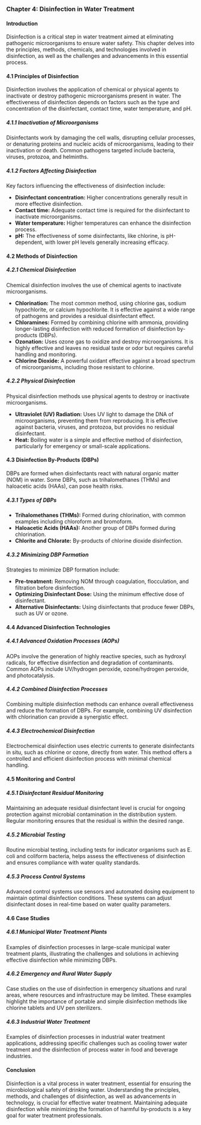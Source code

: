 ### Chapter 4: Disinfection in Water Treatment

#### Introduction
Disinfection is a critical step in water treatment aimed at eliminating pathogenic microorganisms to ensure water safety. This chapter delves into the principles, methods, chemicals, and technologies involved in disinfection, as well as the challenges and advancements in this essential process.

#### 4.1 Principles of Disinfection

Disinfection involves the application of chemical or physical agents to inactivate or destroy pathogenic microorganisms present in water. The effectiveness of disinfection depends on factors such as the type and concentration of the disinfectant, contact time, water temperature, and pH.

##### 4.1.1 Inactivation of Microorganisms
Disinfectants work by damaging the cell walls, disrupting cellular processes, or denaturing proteins and nucleic acids of microorganisms, leading to their inactivation or death. Common pathogens targeted include bacteria, viruses, protozoa, and helminths.

##### 4.1.2 Factors Affecting Disinfection
Key factors influencing the effectiveness of disinfection include:
- **Disinfectant concentration:** Higher concentrations generally result in more effective disinfection.
- **Contact time:** Adequate contact time is required for the disinfectant to inactivate microorganisms.
- **Water temperature:** Higher temperatures can enhance the disinfection process.
- **pH:** The effectiveness of some disinfectants, like chlorine, is pH-dependent, with lower pH levels generally increasing efficacy.

#### 4.2 Methods of Disinfection

##### 4.2.1 Chemical Disinfection
Chemical disinfection involves the use of chemical agents to inactivate microorganisms.

- **Chlorination:** The most common method, using chlorine gas, sodium hypochlorite, or calcium hypochlorite. It is effective against a wide range of pathogens and provides a residual disinfectant effect.
- **Chloramines:** Formed by combining chlorine with ammonia, providing longer-lasting disinfection with reduced formation of disinfection by-products (DBPs).
- **Ozonation:** Uses ozone gas to oxidize and destroy microorganisms. It is highly effective and leaves no residual taste or odor but requires careful handling and monitoring.
- **Chlorine Dioxide:** A powerful oxidant effective against a broad spectrum of microorganisms, including those resistant to chlorine.

##### 4.2.2 Physical Disinfection
Physical disinfection methods use physical agents to destroy or inactivate microorganisms.

- **Ultraviolet (UV) Radiation:** Uses UV light to damage the DNA of microorganisms, preventing them from reproducing. It is effective against bacteria, viruses, and protozoa, but provides no residual disinfectant.
- **Heat:** Boiling water is a simple and effective method of disinfection, particularly for emergency or small-scale applications.

#### 4.3 Disinfection By-Products (DBPs)

DBPs are formed when disinfectants react with natural organic matter (NOM) in water. Some DBPs, such as trihalomethanes (THMs) and haloacetic acids (HAAs), can pose health risks.

##### 4.3.1 Types of DBPs
- **Trihalomethanes (THMs):** Formed during chlorination, with common examples including chloroform and bromoform.
- **Haloacetic Acids (HAAs):** Another group of DBPs formed during chlorination.
- **Chlorite and Chlorate:** By-products of chlorine dioxide disinfection.

##### 4.3.2 Minimizing DBP Formation
Strategies to minimize DBP formation include:
- **Pre-treatment:** Removing NOM through coagulation, flocculation, and filtration before disinfection.
- **Optimizing Disinfectant Dose:** Using the minimum effective dose of disinfectant.
- **Alternative Disinfectants:** Using disinfectants that produce fewer DBPs, such as UV or ozone.

#### 4.4 Advanced Disinfection Technologies

##### 4.4.1 Advanced Oxidation Processes (AOPs)
AOPs involve the generation of highly reactive species, such as hydroxyl radicals, for effective disinfection and degradation of contaminants. Common AOPs include UV/hydrogen peroxide, ozone/hydrogen peroxide, and photocatalysis.

##### 4.4.2 Combined Disinfection Processes
Combining multiple disinfection methods can enhance overall effectiveness and reduce the formation of DBPs. For example, combining UV disinfection with chlorination can provide a synergistic effect.

##### 4.4.3 Electrochemical Disinfection
Electrochemical disinfection uses electric currents to generate disinfectants in situ, such as chlorine or ozone, directly from water. This method offers a controlled and efficient disinfection process with minimal chemical handling.

#### 4.5 Monitoring and Control

##### 4.5.1 Disinfectant Residual Monitoring
Maintaining an adequate residual disinfectant level is crucial for ongoing protection against microbial contamination in the distribution system. Regular monitoring ensures that the residual is within the desired range.

##### 4.5.2 Microbial Testing
Routine microbial testing, including tests for indicator organisms such as E. coli and coliform bacteria, helps assess the effectiveness of disinfection and ensures compliance with water quality standards.

##### 4.5.3 Process Control Systems
Advanced control systems use sensors and automated dosing equipment to maintain optimal disinfection conditions. These systems can adjust disinfectant doses in real-time based on water quality parameters.

#### 4.6 Case Studies

##### 4.6.1 Municipal Water Treatment Plants
Examples of disinfection processes in large-scale municipal water treatment plants, illustrating the challenges and solutions in achieving effective disinfection while minimizing DBPs.

##### 4.6.2 Emergency and Rural Water Supply
Case studies on the use of disinfection in emergency situations and rural areas, where resources and infrastructure may be limited. These examples highlight the importance of portable and simple disinfection methods like chlorine tablets and UV pen sterilizers.

##### 4.6.3 Industrial Water Treatment
Examples of disinfection processes in industrial water treatment applications, addressing specific challenges such as cooling tower water treatment and the disinfection of process water in food and beverage industries.

#### Conclusion
Disinfection is a vital process in water treatment, essential for ensuring the microbiological safety of drinking water. Understanding the principles, methods, and challenges of disinfection, as well as advancements in technology, is crucial for effective water treatment. Maintaining adequate disinfection while minimizing the formation of harmful by-products is a key goal for water treatment professionals.